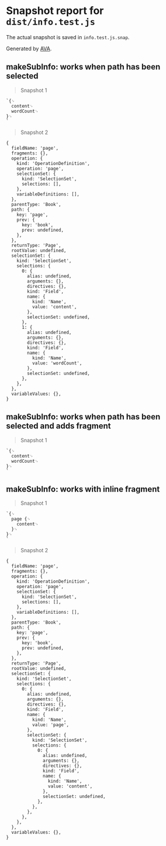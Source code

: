 # Snapshot report for `dist/info.test.js`

The actual snapshot is saved in `info.test.js.snap`.

Generated by [AVA](https://ava.li).

## makeSubInfo: works when path has been selected

> Snapshot 1

    `{␊
      content␊
      wordCount␊
    }␊
    `

> Snapshot 2

    {
      fieldName: 'page',
      fragments: {},
      operation: {
        kind: 'OperationDefinition',
        operation: 'page',
        selectionSet: {
          kind: 'SelectionSet',
          selections: [],
        },
        variableDefinitions: [],
      },
      parentType: 'Book',
      path: {
        key: 'page',
        prev: {
          key: 'book',
          prev: undefined,
        },
      },
      returnType: 'Page',
      rootValue: undefined,
      selectionSet: {
        kind: 'SelectionSet',
        selections: {
          0: {
            alias: undefined,
            arguments: {},
            directives: {},
            kind: 'Field',
            name: {
              kind: 'Name',
              value: 'content',
            },
            selectionSet: undefined,
          },
          1: {
            alias: undefined,
            arguments: {},
            directives: {},
            kind: 'Field',
            name: {
              kind: 'Name',
              value: 'wordCount',
            },
            selectionSet: undefined,
          },
        },
      },
      variableValues: {},
    }

## makeSubInfo: works when path has been selected and adds fragment

> Snapshot 1

    `{␊
      content␊
      wordCount␊
    }␊
    `

## makeSubInfo: works with inline fragment

> Snapshot 1

    `{␊
      page {␊
        content␊
      }␊
    }␊
    `

> Snapshot 2

    {
      fieldName: 'page',
      fragments: {},
      operation: {
        kind: 'OperationDefinition',
        operation: 'page',
        selectionSet: {
          kind: 'SelectionSet',
          selections: [],
        },
        variableDefinitions: [],
      },
      parentType: 'Book',
      path: {
        key: 'page',
        prev: {
          key: 'book',
          prev: undefined,
        },
      },
      returnType: 'Page',
      rootValue: undefined,
      selectionSet: {
        kind: 'SelectionSet',
        selections: {
          0: {
            alias: undefined,
            arguments: {},
            directives: {},
            kind: 'Field',
            name: {
              kind: 'Name',
              value: 'page',
            },
            selectionSet: {
              kind: 'SelectionSet',
              selections: {
                0: {
                  alias: undefined,
                  arguments: {},
                  directives: {},
                  kind: 'Field',
                  name: {
                    kind: 'Name',
                    value: 'content',
                  },
                  selectionSet: undefined,
                },
              },
            },
          },
        },
      },
      variableValues: {},
    }
